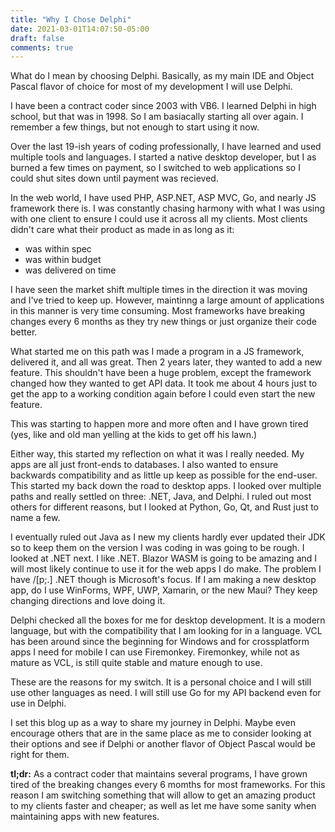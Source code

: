 ```yaml
---
title: "Why I Chose Delphi"
date: 2021-03-01T14:07:50-05:00
draft: false
comments: true
---
```


What do I mean by choosing Delphi. Basically, as my main IDE and Object Pascal flavor of choice for most of my development I will use Delphi.  

I have been a contract coder since 2003 with VB6. I learned Delphi in high school, but that was in 1998. So I am basiacally starting all over again. I remember a few things, but not enough to start using it now. 

Over the last 19-ish years of coding professionally, I have learned and used multiple tools and languages. I started a native desktop developer, but I as burned a few times on payment, so I switched to web applications so I could shut sites down until payment was recieved. 

In the web world, I have used PHP, ASP.NET, ASP MVC, Go, and nearly JS framework there is. I was constantly chasing harmony with what I was using with one client to ensure I could use it across all my clients. Most clients didn't care what their product as made in as long as it:
- was within spec
- was within budget
- was delivered on time

I have seen the market shift multiple times in the direction it was moving and I've tried to keep up. However, maintinng a large amount of applications in this manner is very time consuming. Most frameworks have breaking changes every 6 months as they try new things or just organize their code better. 

What started me on this path was I made a program in a JS framework, delivered it, and all was great. Then 2 years later, they wanted to add a new feature. This shouldn't have been a huge problem, except the framework changed how they wanted to get API data. It took me about 4 hours just to get the app to a working condition again before I could even start the new feature. 

This was starting to happen more and more often and I have grown tired (yes, like and old man yelling at the kids to get off his lawn.)

Either way, this started my reflection on what it was I really needed. My apps are all just front-ends to databases. I also wanted to ensure backwards compatibility and as little up keep as possible for the end-user. This started my back down the road to desktop apps. I looked over multiple paths and really settled on three: .NET, Java, and Delphi. I ruled out most others for different reasons, but I looked at Python, Go, Qt, and Rust just to name a few.

I eventually ruled out Java as I new my clients hardly ever updated their JDK so to keep them on the version I was coding in was going to be rough. I looked at .NET next. I like .NET. Blazor WASM is going to be amazing and I will most likely continue to use it for the web apps I do make. The problem I have /[p;.] .NET though is Microsoft's focus. If I am making a new desktop app, do I use WinForms, WPF, UWP, Xamarin, or the new Maui? They keep changing directions and love doing it.

Delphi checked all the boxes for me for desktop development. It is a modern language, but with the compatibility that I am looking for in a language. VCL has been around since the beginning for Windows and for crossplatform apps I need for mobile I can use Firemonkey. Firemonkey, while not as mature as VCL, is still quite stable and mature enough to use.

These are the reasons for my switch. It is a personal choice and I will still use other languages as need. I will still use Go for my API backend even for use in Delphi. 

I set this blog up as a way to share my journey in Delphi. Maybe even encourage others that are in the same place as me to consider looking at their options and see if Delphi or another flavor of Object Pascal would be right for them.


**tl;dr:** As a contract coder that maintains several programs, I have grown tired of the breaking changes every 6 momths for most frameworks. For this reason I am switching something that will allow to get an amazing product to my clients faster and cheaper; as well as let me have some sanity when maintaining apps with new features.
